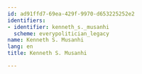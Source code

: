 ```yaml
---
id: ad91ffd7-69ea-429f-9970-d653225252e2
identifiers:
- identifier: kenneth_s._musanhi
  scheme: everypolitician_legacy
name: Kenneth S. Musanhi
lang: en
title: Kenneth S. Musanhi

---
```

